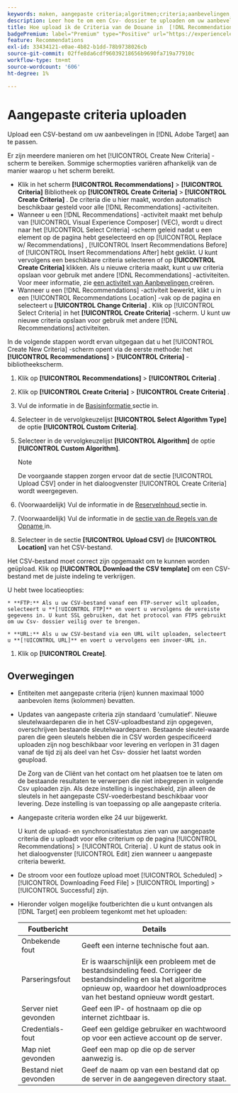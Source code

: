 ```yaml
---
keywords: maken, aangepaste criteria;algoritmen;criteria;aanbevelingen, criteria;csv;ftp;upload csv
description: Leer hoe te om een Csv- dossier te uploaden om uw aanbevelingen in Adobe  [!DNL Target]  Aanbevelingen aan te passen.
title: Hoe upload ik de Criteria van de Douane in  [!DNL Recommendations]?
badgePremium: label="Premium" type="Positive" url="https://experienceleague.adobe.com/docs/target/using/introduction/intro.html?lang=nl-NL#premium newtab=true" tooltip="Kijk wat er in Target Premium is opgenomen."
feature: Recommendations
exl-id: 33434121-e0ae-4b82-b1dd-78b9738026cb
source-git-commit: 02ffe8da6cdf96039218656b9690fa719a77910c
workflow-type: tm+mt
source-wordcount: '606'
ht-degree: 1%

---
```


# Aangepaste criteria uploaden

Upload een CSV-bestand om uw aanbevelingen in [!DNL Adobe Target] aan te passen.

Er zijn meerdere manieren om het [!UICONTROL Create New Criteria] -scherm te bereiken. Sommige schermopties variëren afhankelijk van de manier waarop u het scherm bereikt.

* Klik in het scherm **[!UICONTROL Recommendations]** > **[!UICONTROL Criteria]** Bibliotheek op **[!UICONTROL Create Criteria]** > **[!UICONTROL Create Criteria]** . De criteria die u hier maakt, worden automatisch beschikbaar gesteld voor alle [!DNL Recommendations] -activiteiten.
* Wanneer u een [!DNL Recommendations] -activiteit maakt met behulp van [!UICONTROL Visual Experience Composer] (VEC), wordt u direct naar het [!UICONTROL Select Criteria] -scherm geleid nadat u een element op de pagina hebt geselecteerd en op [!UICONTROL Replace w/ Recommendations] , [!UICONTROL Insert Recommendations Before] of [!UICONTROL Insert Recommendations After] hebt geklikt. U kunt vervolgens een beschikbare criteria selecteren of op **[!UICONTROL Create Criteria]** klikken. Als u nieuwe criteria maakt, kunt u uw criteria opslaan voor gebruik met andere [!DNL Recommendations] -activiteiten. Voor meer informatie, zie [ een activiteit van Aanbevelingen ](/help/main/c-recommendations/t-create-recs-activity/create-recs-activity.md) creëren.
* Wanneer u een [!DNL Recommendations] -activiteit bewerkt, klikt u in een [!UICONTROL Recommendations Location] -vak op de pagina en selecteert u **[!UICONTROL Change Criteria]** . Klik op [!UICONTROL Select Criteria] in het **[!UICONTROL Create Criteria]** -scherm. U kunt uw nieuwe criteria opslaan voor gebruik met andere [!DNL Recommendations] activiteiten.

In de volgende stappen wordt ervan uitgegaan dat u het [!UICONTROL Create New Criteria] -scherm opent via de eerste methode: het **[!UICONTROL Recommendations]** > **[!UICONTROL Criteria]** -bibliotheekscherm.

1. Klik op **[!UICONTROL Recommendations]** > **[!UICONTROL Criteria]** .

1. Klik op **[!UICONTROL Create Criteria]** > **[!UICONTROL Create Criteria]** .

1. Vul de informatie in de [ Basisinformatie ](/help/main/c-recommendations/c-algorithms/create-new-algorithm.md#info) sectie in.

1. Selecteer in de vervolgkeuzelijst **[!UICONTROL Select Algorithm Type]** de optie **[!UICONTROL Custom Criteria]**.

1. Selecteer in de vervolgkeuzelijst **[!UICONTROL Algorithm]** de optie **[!UICONTROL Custom Algorithm]**.

   >[!NOTE]
   >
   >De voorgaande stappen zorgen ervoor dat de sectie [!UICONTROL Upload CSV] onder in het dialoogvenster [!UICONTROL Create Criteria] wordt weergegeven.

1. (Voorwaardelijk) Vul de informatie in de [ ReserveInhoud ](/help/main/c-recommendations/c-algorithms/create-new-algorithm.md#content) sectie in.

1. (Voorwaardelijk) Vul de informatie in de [ sectie van de Regels van de Opname ](/help/main/c-recommendations/c-algorithms/create-new-algorithm.md#inclusion) in.

1. Selecteer in de sectie **[!UICONTROL Upload CSV]** de **[!UICONTROL Location]** van het CSV-bestand.

Het CSV-bestand moet correct zijn opgemaakt om te kunnen worden geüpload. Klik op **[!UICONTROL Download the CSV template]** om een CSV-bestand met de juiste indeling te verkrijgen.

U hebt twee locatieopties:

    * **FTP:** Als u uw CSV-bestand vanaf een FTP-server wilt uploaden, selecteert u **[!UICONTROL FTP]** en voert u vervolgens de vereiste gegevens in. U kunt SSL gebruiken, dat het protocol van FTPS gebruikt om uw Csv- dossier veilig over te brengen.
    
    * **URL:** Als u uw CSV-bestand via een URL wilt uploaden, selecteert u **[!UICONTROL URL]** en voert u vervolgens een invoer-URL in.

1. Klik op **[!UICONTROL Create]**.

## Overwegingen

* Entiteiten met aangepaste criteria (rijen) kunnen maximaal 1000 aanbevolen items (kolommen) bevatten.

* Updates van aangepaste criteria zijn standaard &#39;cumulatief&#39;. Nieuwe sleutelwaardeparen die in het CSV-uploadbestand zijn opgegeven, overschrijven bestaande sleutelwaardeparen. Bestaande sleutel-waarde paren die geen sleutels hebben die in CSV worden gespecificeerd uploaden zijn nog beschikbaar voor levering en verlopen in 31 dagen vanaf de tijd zij als deel van het Csv- dossier het laatst worden geupload.

  De Zorg van de Cliënt van het contact om het plaatsen toe te laten om de bestaande resultaten te verwerpen die niet inbegrepen in volgende Csv uploaden zijn. Als deze instelling is ingeschakeld, zijn alleen de sleutels in het aangepaste CSV-voederbestand beschikbaar voor levering. Deze instelling is van toepassing op alle aangepaste criteria.

* Aangepaste criteria worden elke 24 uur bijgewerkt.

  U kunt de upload- en synchronisatiestatus zien van uw aangepaste criteria die u uploadt voor elke criterium op de pagina [!UICONTROL Recommendations] > [!UICONTROL Criteria] . U kunt de status ook in het dialoogvenster [!UICONTROL Edit] zien wanneer u aangepaste criteria bewerkt.

* De stroom voor een foutloze upload moet [!UICONTROL Scheduled] > [!UICONTROL Downloading Feed File] > [!UICONTROL Importing] > [!UICONTROL Successful] zijn.

* Hieronder volgen mogelijke foutberichten die u kunt ontvangen als [!DNL Target] een probleem tegenkomt met het uploaden:

  | Foutbericht | Details |
  |--- |--- |
  | Onbekende fout | Geeft een interne technische fout aan. |
  | Parseringsfout | Er is waarschijnlijk een probleem met de bestandsindeling feed. Corrigeer de bestandsindeling en sla het algoritme opnieuw op, waardoor het downloadproces van het bestand opnieuw wordt gestart. |
  | Server niet gevonden | Geef een IP- of hostnaam op die op internet zichtbaar is. |
  | Credentials-fout | Geef een geldige gebruiker en wachtwoord op voor een actieve account op de server. |
  | Map niet gevonden | Geef een map op die op de server aanwezig is. |
  | Bestand niet gevonden | Geef de naam op van een bestand dat op de server in de aangegeven directory staat. |

